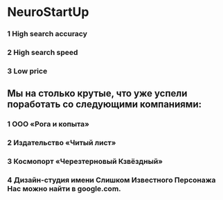 # NeuroStartUp

### 1 High search accuracy
### 2 High search speed
### 3 Low price

## Мы на столько крутые, что уже успели поработать со следующими компаниями:
### 1 ООО «Рога и копыта»
### 2 Издательство «Читый лист»
### 3 Космопорт «Черезтерновый Кзвёздный»
### 4 Дизайн-студия имени Слишком Известного Персонажа Нас можно найти в google.com.